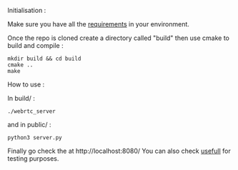 Initialisation :

Make sure you have all the [requirements](https://github.com/Deimyn/SmartCam/blob/main/requirements.txt) in your environment.

Once the repo is cloned create a directory called "build" then use cmake to build and compile :

```
mkdir build && cd build 
cmake ..
make
```

 
How to use :

In build/ :
```
./webrtc_server
```

and in public/ :
```
python3 server.py
```

Finally go check the at http://localhost:8080/
You can also check [usefull](https://github.com/Deimyn/SmartCam/blob/main/usefull.txt) for testing purposes. 
